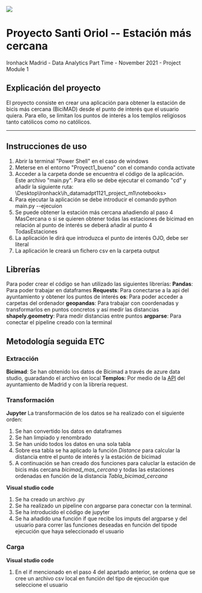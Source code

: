 <p align="left"><img src="https://www.google.com/url?sa=i&url=https%3A%2F%2Fwww.emesa-m30.es%2Festaciones-bicimad-dentro-m-30%2F&psig=AOvVaw178f3yQFMxsyb_zVcSsjCB&ust=1642794937369000&source=images&cd=vfe&ved=0CAsQjRxqFwoTCNCZqpeOwfUCFQAAAAAdAAAAABAD"></p>

#  Proyecto Santi Oriol -- Estación más cercana

Ironhack Madrid - Data Analytics Part Time - November 2021 - Project Module 1

## Explicación del proyecto

El proyecto consiste en crear una aplicación para obtener la estación de bicis más cercana (BiciMAD) desde el punto de interés que el usuario quiera.
Para ello, se limitan los puntos de interés a los templos religiosos tanto católicos como no católicos.

---

## Instrucciones de uso

1) Abrir la terminal "Power Shell" en el caso de windows
2) Meterse en el entorno "Proyect1_bueno" con el comando conda activate
3) Acceder a la carpeta donde se encuentra el código de la aplicación. Este archivo "main.py". Para ello se debe ejecutar el comando "cd" y añadir la siguiente ruta: \Desktop\Ironhack\ih_datamadpt1121_project_m1\notebooks>
4) Para ejecutar la aplicación se debe introducir el comando python main.py --ejecuion
5) Se puede obtener la estación más cercana añadiendo al paso 4 MasCercana o si se quieren obtener todas las estaciones de bicimad en relación al punto de interés se deberá añadir al punto 4 TodasEstaciones
6) La aplicación le dirá que introduzca el punto de interés OJO, debe ser literal
7) La aplicación le creará un fichero csv en la carpeta output

## Librerías

Para poder crear el código se han utilizado las siguientes librerías:
**Pandas**: Para poder trabajar en dataframes
**Requests**: Para conectarse a la api del ayuntamiento y obtener los puntos de interés
**os**: Para poder acceder a carpetas del ordenador
**geopandas**: Para trabajar con coordenadas y transformarlos en puntos concretos y así medir las distancias
**shapely.geometry**: Para medir distancias entre puntos
**argparse**: Para conectar el pipeline creado con la terminal
    
## Metodología seguida ETC

### Extracción ###

**Bicimad**: Se han obtenido los datos de Bicimad a través de azure data studio, guaradando el archivo en local
**Templos**: Por medio de la [API](https://datos.madrid.es/nuevoMadrid/swagger-ui-master-2.2.10/dist/index.html?url=/egobfiles/api.datos.madrid.es.json#/) del ayuntamiento de Madrid y con la librería request.

### Transformación ###
**Jupyter**
La transformación de los datos se ha realizado con el siguiente orden:
1) Se han convertido los datos en dataframes
2) Se han limpiado y renombrado 
3) Se han unido todos los datos en una sola tabla
4) Sobre esa tabla se ha aplicado la función *Distance* para calcular la distancia entre el punto de interés y la estación de bicimad
5) A continuación se han creado dos funciones para caluclar la estación de bicis más cercana *bicimad_mas_cercana* y todas las               estaciones ordenadas en función de la distancia *Tabla_bicimad_cercana*

**Visual studio code**
1) Se ha creado un archivo .py
2) Se ha realizado un pipeline con argparse para conectar con la terminal.
3) Se ha introducido el código de jupyter
4) Se ha añadido una función if que recibe los imputs del argparse y del usuario para correr las funciones deseadas en función del tipode ejecución que haya seleccionado el usuario
    
### Carga ###
**Visual studio code**
1) En el if mencionado en el paso 4 del apartado anterior, se ordena que se cree un archivo csv local en función del tipo de ejecución          que seleccione el usuario









 


 

